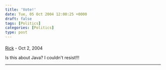 ```yaml
---
title: 'Vote!'
date: Tue, 05 Oct 2004 12:00:25 +0000
draft: false
tags: [Politics]
categories: [Politics]
type: post
---
```



#### 
[Rick]( "") - <time datetime="2004-10-05 13:04:44">Oct 2, 2004</time>

Is this about Java? I couldn't resist!!!
<hr />
